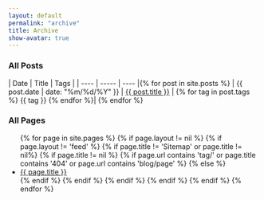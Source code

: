 ```yaml
---
layout: default
permalink: "archive"
title: Archive
show-avatar: true
---
```


### All Posts

| <i class="fa fa-calendar" aria-hidden="true"></i> Date | <i class="fa fa-pencil-square-o" aria-hidden="true"></i> Title | <i class="fa fa-hashtag" aria-hidden="true"></i> Tags |
| ---- | ----- | ---- |{% for post in site.posts %}
| {{ post.date | date: "%m/%d/%Y" }} | <a href="{{ url }}{{ post.url | remove: 'index.html' }}">{{ post.title }}</a> | {% for tag in post.tags %} <i class="fa fa-tag" aria-hidden="true"></i>{{ tag }} {% endfor %}| {% endfor %}

### All Pages
<ul>
{% for page in site.pages %}
    {% if page.layout != nil %}
        {% if page.layout != 'feed' %}
            {% if page.title != 'Sitemap' or page.title != nil%}
                {% if page.title != nil %}
                    {% if page.url contains 'tag/' or page.title contains '404' or page.url contains 'blog/page' %}
                    {% else %}
<li><a href="{{ url }}{{ page.url | remove: 'index.html' }}">{{ page.title }}</a> </li>
                    {% endif %}
                {% endif %}
            {% endif %}
        {% endif %}
    {% endif %}
{% endfor %}
</ul>
